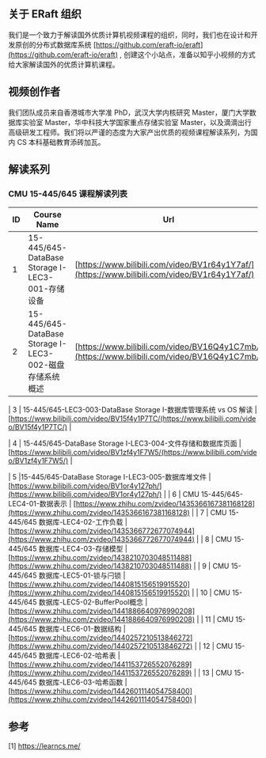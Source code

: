 ## 关于 ERaft 组织
我们是一个致力于解读国外优质计算机视频课程的组织，同时，我们也在设计和开发原创的分布式数据库系统  [https://github.com/eraft-io/eraft](https://github.com/eraft-io/eraft) , 创建这个小站点，准备以知乎小视频的方式给大家解读国外的优质计算机课程。

## 视频创作者
我们团队成员来自香港城市大学准 PhD，武汉大学内核研究 Master，厦门大学数据库实验室 Master，华中科技大学国家重点存储实验室 Master，以及滴滴出行高级研发工程师。我们将以严谨的态度为大家产出优质的视频课程解读系列，为国内 CS 本科基础教育添砖加瓦。

## 解读系列


### CMU 15-445/645 课程解读列表

|   ID   |   Course Name   |  Url    |
| ---- | ---- | ---- |
|   1   |   15-445/645-DataBase Storage I-LEC3-001-存储设备   |  [https://www.bilibili.com/video/BV1r64y1Y7af/](https://www.bilibili.com/video/BV1r64y1Y7af/) |
|   2   |15-445/645-DataBase Storage I-LEC3-002-磁盘存储系统概述   |   [https://www.bilibili.com/video/BV16Q4y1C7mb/](https://www.bilibili.com/video/BV16Q4y1C7mb/) |

| 3     | 15-445/645-LEC3-003-DataBase Storage I-数据库管理系统 vs OS 解读 | [https://www.bilibili.com/video/BV15f4y1P7TC/(https://www.bilibili.com/video/BV15f4y1P7TC/)   |

| 4     | 15-445/645-DataBase Storage I-LEC3-004-文件存储和数据库页面   |   [https://www.bilibili.com/video/BV1zf4y1F7W5/(https://www.bilibili.com/video/BV1zf4y1F7W5/)   |

|   5   |15-445/645-DataBase Storage I-LEC3-005-数据库堆文件   |   [https://www.bilibili.com/video/BV1or4y127ph/](https://www.bilibili.com/video/BV1or4y127ph/)   |
|   6   |   CMU 15-445/645-LEC4-01-数据表示 |   [https://www.zhihu.com/zvideo/1435366167381168128](https://www.zhihu.com/zvideo/1435366167381168128)   |
|   7   |  CMU 15-445/645 数据库-LEC4-02-工作负载 |   [https://www.zhihu.com/zvideo/1435366772677074944](https://www.zhihu.com/zvideo/1435366772677074944)   |
|   8   |  CMU 15-445/645 数据库-LEC4-03-存储模型 |   [https://www.zhihu.com/zvideo/1438210703048511488](https://www.zhihu.com/zvideo/1438210703048511488)   |
|   9   |  CMU 15-445/645 数据库-LEC5-01-锁与闩锁 |   [https://www.zhihu.com/zvideo/1440815156519915520](https://www.zhihu.com/zvideo/1440815156519915520)  |
|  10   | CMU 15-445/645 数据库-LEC5-02-BufferPool概念  | [https://www.zhihu.com/zvideo/1441886640976990208](https://www.zhihu.com/zvideo/1441886640976990208)   |
|  11   | CMU 15-445/645 数据库-LEC6-01-数据结构  |   [https://www.zhihu.com/zvideo/1440257210513846272](https://www.zhihu.com/zvideo/1440257210513846272)   |
|  12   |  CMU 15-445/645 数据库-LEC6-02-哈希表   |   [https://www.zhihu.com/zvideo/1441153726552076289](https://www.zhihu.com/zvideo/1441153726552076289)   |
|  13   |  CMU 15-445/645 数据库-LEC6-03-哈希函数  |  [https://www.zhihu.com/zvideo/1442601114054758400](https://www.zhihu.com/zvideo/1442601114054758400)  |

## 参考
[1] https://learncs.me/
